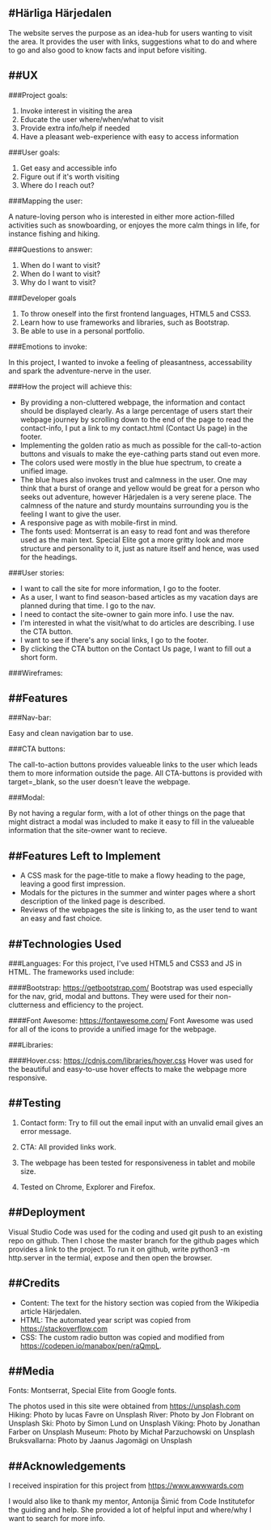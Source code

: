 #Härliga Härjedalen
--------------------------------------------
The website serves the purpose as an idea-hub for users wanting to visit the area.
It provides the user with links, suggestions what to do and where to go and also good to know facts and input before visiting.

##UX
--------------------------------------------

###Project goals:

1. Invoke interest in visiting the area
2. Educate the user where/when/what to visit
3. Provide extra info/help if needed
4. Have a pleasant web-experience with easy to access information

###User goals:

1. Get easy and accessible info
2. Figure out if it's worth visiting
3. Where do I reach out?

###Mapping the user:

A nature-loving person who is interested in either more action-filled activities such as snowboarding, or enjoyes the more calm things in life, for instance fishing and hiking.

###Questions to answer:

1. When do I want to visit?
2. When do I want to visit?
3. Why do I want to visit?

###Developer goals

1. To throw oneself into the first frontend languages, HTML5 and CSS3.
2. Learn how to use frameworks and libraries, such as Bootstrap.
3. Be able to use in a personal portfolio.

###Emotions to invoke:

In this project, I wanted to invoke a feeling of pleasantness, accessability and spark the adventure-nerve in the user.

###How the project will achieve this:

* By providing a non-cluttered webpage, the information and contact should be displayed clearly. As a large percentage of users start their webpage journey by scrolling down to the end of the page to read the contact-info, I put a link to my contact.html (Contact Us page) in the footer. 
* Implementing the golden ratio as much as possible for the call-to-action buttons and visuals to make the eye-cathing parts stand out even more. 
* The colors used were mostly in the blue hue spectrum, to create a unified image. 
* The blue hues also invokes trust and calmness in the user. One may think that a burst of orange and yellow would be great for a person who seeks out adventure, however Härjedalen is a very serene place. The calmness of the nature and sturdy mountains surrounding you is the feeling I want to give the user.
* A responsive page as with mobile-first in mind.
* The fonts used: Montserrat is an easy to read font and was therefore used as the main text. Special Elite got a more gritty look and more structure and personality to it, just as nature itself and hence, was used for the headings.

###User stories:

* I want to call the site for more information, I go to the footer.
* As a user, I want to find season-based articles as my vacation days are planned during that time. I go to the nav.
* I need to contact the site-owner to gain more info. I use the nav.
* I'm interested in what the visit/what to do articles are describing. I use the CTA button.
* I want to see if there's any social links, I go to the footer.
* By clicking the CTA button on the Contact Us page, I want to fill out a short form.

###Wireframes:


##Features
--------------------------------------------

###Nav-bar:

Easy and clean navigation bar to use.

###CTA buttons:

The call-to-action buttons provides valueable links to the user which leads them to more information outside the page. All CTA-buttons is provided with target=_blank, so the user doesn't leave the webpage.

###Modal:

By not having a regular form, with a lot of other things on the page that might distract a modal was included to make it easy to fill in the valueable information that the site-owner want to recieve.


##Features Left to Implement
--------------------------------------------

* A CSS mask for the page-title to make a flowy heading to the page, leaving a good first impression.
* Modals for the pictures in the summer and winter pages where a short description of the linked page is described. 
* Reviews of the webpages the site is linking to, as the user tend to want an easy and fast choice.

##Technologies Used
--------------------------------------------

###Languages:
For this project, I've used HTML5 and CSS3 and JS in HTML.
The frameworks used include:

####Bootstrap: https://getbootstrap.com/ 
Bootstrap was used especially for the nav, grid, modal and buttons. 
They were used for their non-clutterness and efficiency to the project.

####Font Awesome: https://fontawesome.com/
Font Awesome was used for all of the icons to provide a unified image for the webpage.

###Libraries:

####Hover.css: https://cdnjs.com/libraries/hover.css
Hover was used for the beautiful and easy-to-use hover effects to make the webpage more responsive.


##Testing
--------------------------------------------

1. Contact form: Try to fill out the email input with an unvalid email gives an error message.

2. CTA: All provided links work.

3. The webpage has been tested for responsiveness in tablet and mobile size.

4. Tested on Chrome, Explorer and Firefox.

##Deployment
--------------------------------------------

Visual Studio Code was used for the coding and used git push to an existing repo on github. 
Then I chose the master branch for the github pages which provides a link to the project.
To run it on github, write python3 -m http.server in the termial, expose and then open the browser.

##Credits
--------------------------------------------

* Content:
The text for the history section was copied from the Wikipedia article Härjedalen.
* HTML:
The automated year script was copied from https://stackoverflow.com
* CSS:
The custom radio button was copied and modified from https://codepen.io/manabox/pen/raQmpL.


##Media
--------------------------------------------

Fonts: Montserrat, Special Elite from Google fonts.

The photos used in this site were obtained from https://unsplash.com
Hiking: Photo by lucas Favre on Unsplash
River: Photo by Jon Flobrant on Unsplash
Ski: Photo by Simon Lund on Unsplash
Viking: Photo by Jonathan Farber on Unsplash
Museum: Photo by Michał Parzuchowski on Unsplash
Bruksvallarna: Photo by Jaanus Jagomägi on Unsplash

##Acknowledgements
--------------------------------------------

I received inspiration for this project from https://www.awwwards.com

I would also like to thank my mentor, Antonija Šimić from Code Institutefor the guiding and help.
She provided a lot of helpful input and where/why I want to search for more info.
